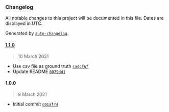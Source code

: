 ### Changelog

All notable changes to this project will be documented in this file. Dates are displayed in UTC.

Generated by [`auto-changelog`](https://github.com/CookPete/auto-changelog).

#### [1.1.0](https://github.com/MarcoABCardoso/marcao-stt-experiment/compare/1.0.0...1.1.0)

> 10 March 2021

- Use csv file as ground truth [`cadcf6f`](https://github.com/MarcoABCardoso/marcao-stt-experiment/commit/cadcf6fad14dd47031298a15b1c78122e3f07562)
- Update README [`8079dd1`](https://github.com/MarcoABCardoso/marcao-stt-experiment/commit/8079dd12f99b1f9d7a50ff8582463b5822654544)

#### 1.0.0

> 9 March 2021

- Initial commit [`c01af74`](https://github.com/MarcoABCardoso/marcao-stt-experiment/commit/c01af741b7bb14c9b153eb828bca80265bb41ac7)
